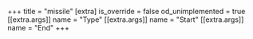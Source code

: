 +++
title = "missile"
[extra]
is_override = false
od_unimplemented = true
[[extra.args]]
name = "Type"
[[extra.args]]
name = "Start"
[[extra.args]]
name = "End"
+++